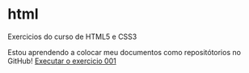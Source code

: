 # html
Exercicios do curso de HTML5 e CSS3

Estou aprendendo a colocar meu documentos como repositótorios no GitHub!
<a href="https://carloseduardo-prg.github.io/html/exercicios/ex035/index.html" target="_blank" rel="external">Executar o exercicio 001</a>
